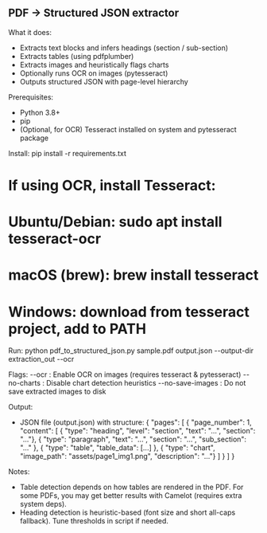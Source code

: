 PDF → Structured JSON extractor
--------------------------------

What it does:
  - Extracts text blocks and infers headings (section / sub-section)
  - Extracts tables (using pdfplumber)
  - Extracts images and heuristically flags charts
  - Optionally runs OCR on images (pytesseract)
  - Outputs structured JSON with page-level hierarchy

Prerequisites:
  - Python 3.8+
  - pip
  - (Optional, for OCR) Tesseract installed on system and pytesseract package

Install:
  pip install -r requirements.txt

  # If using OCR, install Tesseract:
  # Ubuntu/Debian: sudo apt install tesseract-ocr
  # macOS (brew): brew install tesseract
  # Windows: download from tesseract project, add to PATH

Run:
  python pdf_to_structured_json.py sample.pdf output.json --output-dir extraction_out --ocr

Flags:
  --ocr            : Enable OCR on images (requires tesseract & pytesseract)
  --no-charts      : Disable chart detection heuristics
  --no-save-images : Do not save extracted images to disk

Output:
  - JSON file (output.json) with structure:
    {
      "pages": [
        {
          "page_number": 1,
          "content": [
             { "type": "heading", "level": "section", "text": "...", "section": "..."},
             { "type": "paragraph", "text": "...", "section": "...", "sub_section": "..." },
             { "type": "table", "table_data": [...] },
             { "type": "chart", "image_path": "assets/page1_img1.png", "description": "..."}
          ]
        }
      ]
    }

Notes:
  - Table detection depends on how tables are rendered in the PDF. For some PDFs, you may get better results with Camelot (requires extra system deps).
  - Heading detection is heuristic-based (font size and short all-caps fallback). Tune thresholds in script if needed.

